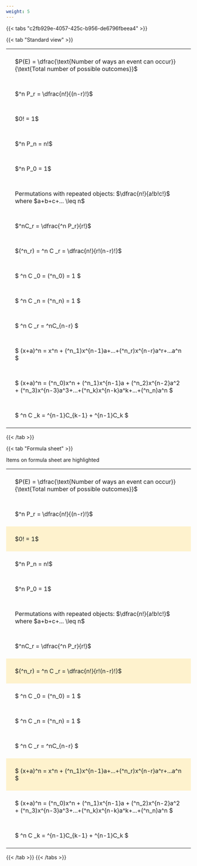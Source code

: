 ```yaml
---
weight: 5
---
```


{{< tabs "c2fb929e-4057-425c-b956-de6796fbeea4" >}}

{{< tab "Standard view" >}}

<style type="text/css">
#T_0dee3 th.col_heading {
  text-align: left;
  font-size: 1em;
}
#T_0dee3 td {
  text-align: left;
  font-size: 1em;
  padding: 1.5em;
}
</style>
<table id="T_0dee3">
  <thead>
  </thead>
  <tbody>
    <tr>
      <td id="T_0dee3_row0_col0" class="data row0 col0" >$P(E) = \dfrac{\text{Number of ways an event can occur}}{\text{Total number of possible outcomes}}$</td>
    </tr>
    <tr>
      <td id="T_0dee3_row1_col0" class="data row1 col0" >$^n P_r = \dfrac{n!}{(n-r)!}$</td>
    </tr>
    <tr>
      <td id="T_0dee3_row2_col0" class="data row2 col0" >$0! = 1$</td>
    </tr>
    <tr>
      <td id="T_0dee3_row3_col0" class="data row3 col0" >$^n P_n = n!$</td>
    </tr>
    <tr>
      <td id="T_0dee3_row4_col0" class="data row4 col0" >$^n P_0 = 1$</td>
    </tr>
    <tr>
      <td id="T_0dee3_row5_col0" class="data row5 col0" >Permutations with repeated objects: $\dfrac{n!}{a!b!c!}$ where $a+b+c+... \leq n$</td>
    </tr>
    <tr>
      <td id="T_0dee3_row6_col0" class="data row6 col0" >$^nC_r = \dfrac{^n P_r}{r!}$</td>
    </tr>
    <tr>
      <td id="T_0dee3_row7_col0" class="data row7 col0" >$(^n_r) = ^n C _r = \dfrac{n!}{r!(n-r)!}$</td>
    </tr>
    <tr>
      <td id="T_0dee3_row8_col0" class="data row8 col0" >$ ^n C _0 = (^n_0) = 1 $</td>
    </tr>
    <tr>
      <td id="T_0dee3_row9_col0" class="data row9 col0" >$ ^n C _n = (^n_n) = 1 $</td>
    </tr>
    <tr>
      <td id="T_0dee3_row10_col0" class="data row10 col0" >$ ^n C _r = ^nC_{n-r} $</td>
    </tr>
    <tr>
      <td id="T_0dee3_row11_col0" class="data row11 col0" >$ (x+a)^n = x^n + (^n_1)x^{n-1}a+...+(^n_r)x^{n-r}a^r+...a^n    $</td>
    </tr>
    <tr>
      <td id="T_0dee3_row12_col0" class="data row12 col0" >$ (x+a)^n = (^n_0)x^n + (^n_1)x^{n-1}a + (^n_2)x^{n-2}a^2 + (^n_3)x^{n-3}a^3+...+(^n_k)x^{n-k}a^k+...+(^n_n)a^n $</td>
    </tr>
    <tr>
      <td id="T_0dee3_row13_col0" class="data row13 col0" >$ ^n C _k = ^{n-1}C_{k-1} + ^{n-1}C_k $</td>
    </tr>
  </tbody>
</table>
{{< /tab >}}

{{< tab "Formula sheet" >}}

Items on formula sheet are highlighted 
<br>
<style type="text/css">
#T_37294 th.col_heading {
  text-align: left;
  font-size: 1em;
}
#T_37294 td {
  text-align: left;
  font-size: 1em;
  padding: 1.5em;
}
#T_37294_row0_col0, #T_37294_row1_col0, #T_37294_row3_col0, #T_37294_row4_col0, #T_37294_row5_col0, #T_37294_row6_col0, #T_37294_row8_col0, #T_37294_row9_col0, #T_37294_row10_col0, #T_37294_row12_col0, #T_37294_row13_col0 {
  background-color: rgba(0,0,0,0);
}
#T_37294_row2_col0, #T_37294_row7_col0, #T_37294_row11_col0 {
  background-color: rgba(255,194,10, 0.2);
}
</style>
<table id="T_37294">
  <thead>
  </thead>
  <tbody>
    <tr>
      <td id="T_37294_row0_col0" class="data row0 col0" >$P(E) = \dfrac{\text{Number of ways an event can occur}}{\text{Total number of possible outcomes}}$</td>
    </tr>
    <tr>
      <td id="T_37294_row1_col0" class="data row1 col0" >$^n P_r = \dfrac{n!}{(n-r)!}$</td>
    </tr>
    <tr>
      <td id="T_37294_row2_col0" class="data row2 col0" >$0! = 1$</td>
    </tr>
    <tr>
      <td id="T_37294_row3_col0" class="data row3 col0" >$^n P_n = n!$</td>
    </tr>
    <tr>
      <td id="T_37294_row4_col0" class="data row4 col0" >$^n P_0 = 1$</td>
    </tr>
    <tr>
      <td id="T_37294_row5_col0" class="data row5 col0" >Permutations with repeated objects: $\dfrac{n!}{a!b!c!}$ where $a+b+c+... \leq n$</td>
    </tr>
    <tr>
      <td id="T_37294_row6_col0" class="data row6 col0" >$^nC_r = \dfrac{^n P_r}{r!}$</td>
    </tr>
    <tr>
      <td id="T_37294_row7_col0" class="data row7 col0" >$(^n_r) = ^n C _r = \dfrac{n!}{r!(n-r)!}$</td>
    </tr>
    <tr>
      <td id="T_37294_row8_col0" class="data row8 col0" >$ ^n C _0 = (^n_0) = 1 $</td>
    </tr>
    <tr>
      <td id="T_37294_row9_col0" class="data row9 col0" >$ ^n C _n = (^n_n) = 1 $</td>
    </tr>
    <tr>
      <td id="T_37294_row10_col0" class="data row10 col0" >$ ^n C _r = ^nC_{n-r} $</td>
    </tr>
    <tr>
      <td id="T_37294_row11_col0" class="data row11 col0" >$ (x+a)^n = x^n + (^n_1)x^{n-1}a+...+(^n_r)x^{n-r}a^r+...a^n    $</td>
    </tr>
    <tr>
      <td id="T_37294_row12_col0" class="data row12 col0" >$ (x+a)^n = (^n_0)x^n + (^n_1)x^{n-1}a + (^n_2)x^{n-2}a^2 + (^n_3)x^{n-3}a^3+...+(^n_k)x^{n-k}a^k+...+(^n_n)a^n $</td>
    </tr>
    <tr>
      <td id="T_37294_row13_col0" class="data row13 col0" >$ ^n C _k = ^{n-1}C_{k-1} + ^{n-1}C_k $</td>
    </tr>
  </tbody>
</table>
{{< /tab >}}
{{< /tabs >}}
